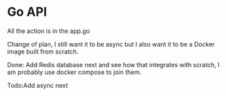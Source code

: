# Go API

All the action is in the app.go 

Change of plan, I still want it to be async but I also want it to be a Docker image built from scratch.

Done: Add Redis database next and see how that integrates with scratch, I am probably use docker compose to join them.

Todo:Add async next
